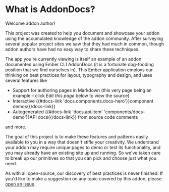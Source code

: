 # What is AddonDocs?

Welcome addon author!

This project was created to help you document and showcase your addon using the accumulated knowledge of the addon community. After surveying several popular project sites we saw that they had much in common, though addon authors have had no easy way to share these techniques.

The app you're currently viewing is itself an example of an addon documented using Ember CLI AddonDocs (it is a fortunate dog-fooding position that we find ourselves in). This Ember application employs our thinking on best practices for layout, typography and design, and uses several features like

- Support for authoring pages in Markdown (this very page being an example – click *Edit this page* below to view the source)
- Interactive {{#docs-link 'docs.components.docs-hero'}}component demos{{/docs-link}}
- Autogenerated {{#docs-link 'docs.api.item' 'components/docs-demo'}}API docs{{/docs-link}} from source code comments

and more.

The goal of this project is to make these features and patterns easily available to you in a way that doesn't stifle your creativity. We understand your addon may require unique pages to demo or test its functionality, and you may already have an existing site up and running. So we've taken care to break up our primitives so that you can pick and choose just what you need.

As with all open-source, our discovery of best practices is never finished. If you'd like to make a suggestion on any topic covered by this addon, please [open an issue](https://github.com/ember-learn/ember-cli-addon-docs/issues).
